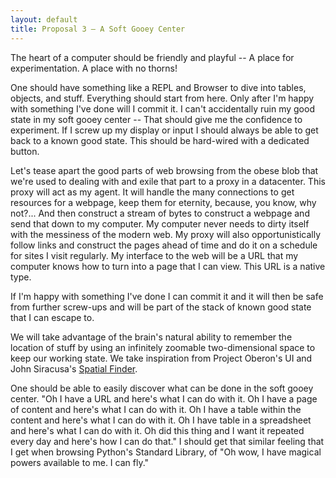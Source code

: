 ```yaml
---
layout: default
title: Proposal 3 — A Soft Gooey Center
---
```


The heart of a computer should be friendly and playful -- A place for experimentation.
A place with no thorns!

One should have something like a REPL and Browser to dive into tables, objects, and stuff.
Everything should start from here. Only after I'm happy with something I've done will I commit it.
I can't accidentally ruin my good state in my soft gooey center -- That should give me
the confidence to experiment. If I screw up my display or input I should always be able to get back
to a known good state. This should be hard-wired with a dedicated button. 

Let's tease apart the good parts of web browsing from the obese blob that we're used to dealing with
and exile that part to a proxy in a datacenter. This proxy will act as my agent. It will handle the
many connections to get resources for a webpage, keep them for eternity, because, you know, why not?...
And then construct a stream of bytes to construct a webpage and send that down to my computer. My
computer never needs to dirty itself with the messiness of the modern web. My proxy will also opportunistically
follow links and construct the pages ahead of time and do it on a schedule for sites I visit regularly.
My interface to the web will be a URL that my computer knows how to turn into a page that I can view.
This URL is a native type.

If I'm happy with something I've done I can commit it and it will then be safe from further screw-ups
and will be part of the stack of known good state that I can escape to.

We will take advantage of the brain's natural ability to remember the location of stuff by using an
infinitely zoomable two-dimensional space to keep our working state. We take inspiration from Project
Oberon's UI and John Siracusa's [Spatial Finder](https://arstechnica.com/gadgets/2003/04/finder/3/).

One should be able to easily discover what can be done in the soft gooey center. "Oh I have a URL
and here's what I can do with it. Oh I have a page of content and here's what I can do with it. Oh
I have a table within the content and here's what I can do with it. Oh I have table in a spreadsheet
and here's what I can do with it. Oh did this thing and I want it repeated every day and here's how
I can do that." I should get that similar feeling that I get when browsing Python's Standard Library,
of "Oh wow, I have magical powers available to me. I can fly." 
